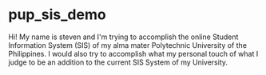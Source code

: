 # pup_sis_demo
Hi! My name is steven and I'm trying to accomplish the online Student Information System (SIS) of my alma mater Polytechnic University of the Philippines. I would also try to accomplish what my personal touch of what I judge to be an addition to the current SIS System of my University.
